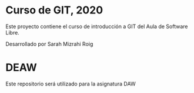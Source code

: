 
# Curso de GIT, 2020

Este proyecto contiene el curso de introducción a GIT del Aula de Software Libre.

Desarrollado por Sarah Mizrahi Roig

# DEAW

Este repositorio será utilizado para  la asignatura DAW

